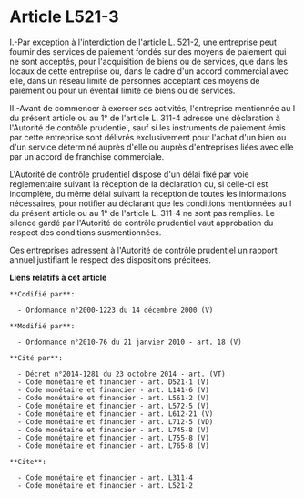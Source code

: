 # Article L521-3

I.-Par exception à l'interdiction de l'article L. 521-2, une entreprise peut fournir des services de paiement fondés sur des
moyens de paiement qui ne sont acceptés, pour l'acquisition de biens ou de services, que dans les locaux de cette entreprise
ou, dans le cadre d'un accord commercial avec elle, dans un réseau limité de personnes acceptant ces moyens de paiement ou
pour un éventail limité de biens ou de services. 

II.-Avant de commencer à exercer ses activités, l'entreprise mentionnée au I du présent article ou au 1° de l'article L.
311-4 adresse une déclaration à l'Autorité de contrôle prudentiel, sauf si les instruments de paiement émis par cette
entreprise sont délivrés exclusivement pour l'achat d'un bien ou d'un service déterminé auprès d'elle ou auprès d'entreprises
liées avec elle par un accord de franchise commerciale. 

L'Autorité de contrôle prudentiel dispose d'un délai fixé par voie réglementaire suivant la réception de la déclaration ou,
si celle-ci est incomplète, du même délai suivant la réception de toutes les informations nécessaires, pour notifier au
déclarant que les conditions mentionnées au I du présent article ou au 1° de l'article L. 311-4 ne sont pas remplies. Le
silence gardé par l'Autorité de contrôle prudentiel vaut approbation du respect des conditions susmentionnées. 

Ces entreprises adressent à l'Autorité de contrôle prudentiel un rapport annuel justifiant le respect des dispositions
précitées.

**Liens relatifs à cet article**

	**Codifié par**:

	  - Ordonnance n°2000-1223 du 14 décembre 2000 (V)

	**Modifié par**:

	  - Ordonnance n°2010-76 du 21 janvier 2010 - art. 18 (V)

	**Cité par**:

	  - Décret n°2014-1281 du 23 octobre 2014 - art. (VT)
	  - Code monétaire et financier - art. D521-1 (V)
	  - Code monétaire et financier - art. L141-6 (V)
	  - Code monétaire et financier - art. L561-2 (V)
	  - Code monétaire et financier - art. L572-5 (V)
	  - Code monétaire et financier - art. L612-21 (V)
	  - Code monétaire et financier - art. L712-5 (VD)
	  - Code monétaire et financier - art. L745-8 (V)
	  - Code monétaire et financier - art. L755-8 (V)
	  - Code monétaire et financier - art. L765-8 (V)

	**Cite**:

	  - Code monétaire et financier - art. L311-4
	  - Code monétaire et financier - art. L521-2
